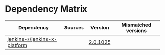 # Dependency Matrix

Dependency | Sources | Version | Mismatched versions
---------- | ------- | ------- | -------------------
[jenkins-x/jenkins-x-platform](https://github.com/jenkins-x/jenkins-x-platform.git) |  | [2.0.1025](https://github.com/jenkins-x/jenkins-x-platform/releases/tag/v2.0.1025) | 
